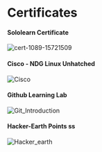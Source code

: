 # Certificates

#### Sololearn Certificate 

![cert-1089-15721509](https://user-images.githubusercontent.com/46382398/153580763-74deda55-26d4-4c77-be09-689f2e22db6b.jpg)

#### Cisco - NDG Linux Unhatched

![Cisco](https://user-images.githubusercontent.com/46382398/153581141-c860cac3-463f-4089-819e-401b5978f322.JPG)

#### Github Learning Lab
![Git_Introduction](https://user-images.githubusercontent.com/46382398/153581247-64364c1c-0f4c-46de-afc1-4d88a754df90.JPG)


#### Hacker-Earth Points ss
![Hacker_earth](https://user-images.githubusercontent.com/46382398/153581297-cd862dae-8ceb-4ad1-8a03-14a8affd900c.JPG)
